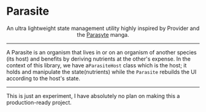 # Parasite

<p align='center'> An ultra lightweight state management utility highly inspired by Provider and the <a href='https://en.wikipedia.org/wiki/Parasyte'>Parasyte</a> manga.</p>

---

A Parasite is an organism that lives in or on an organism of another species (its host) and benefits by deriving nutrients at the other's expense. In the context of this library, we have a`ParasiteHost` class which is the host; it holds and manipulate the state(nutrients) while the `Parasite` rebuilds the UI according to the host's state.

---

This is just an experiment, I have absolutely no plan on making this a production-ready project.
